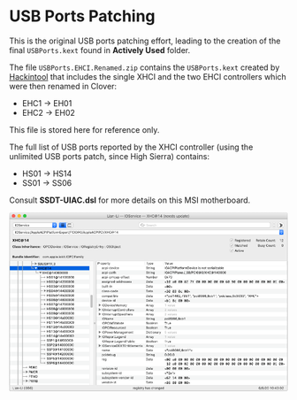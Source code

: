 # USB Ports Patching

This is the original USB ports patching effort, leading to the creation of the final `USBPorts.kext` found in **Actively Used** folder.

The file `USBPorts.EHCI.Renamed.zip` contains the `USBPorts.kext` created by [Hackintool](https://github.com/headkaze/Hackintool/releases) that includes the single XHCI and the two EHCI controllers which were then renamed in Clover:

* EHC1 → EH01
* EHC2 → EH02

This file is stored here for reference only.

The full list of USB ports reported by the XHCI controller (using the unlimited USB ports patch, since High Sierra) contains:

* HS01 → HS14
* SS01 → SS06

Consult **SSDT-UIAC.dsl** for more details on this MSI motherboard.

![XHCI-Full-List-Of-Ports](XHCI-Full-List-Of-Ports.png)
